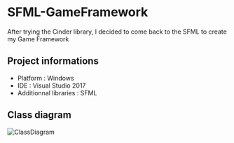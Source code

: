 # SFML-GameFramework
After trying the Cinder library, I decided to come back to the SFML to create my Game Framework

## Project informations

* Platform : Windows
* IDE : Visual Studio 2017
* Additionnal libraries : SFML

## Class diagram

<img src="vs2017/ClassDiagram.png" alt="ClassDiagram">
